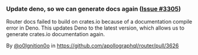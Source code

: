 ### Update deno, so we can generate docs again ([Issue #3305](https://github.com/apollographql/router/issues/3305))

Router docs failed to build on crates.io because of a documentation compile error in Deno.
This updates Deno to the latest version, which allows us to generate crates.io documentation again.

By [@o0Ignition0o](https://github.com/o0Ignition0o) in https://github.com/apollographql/router/pull/3626

